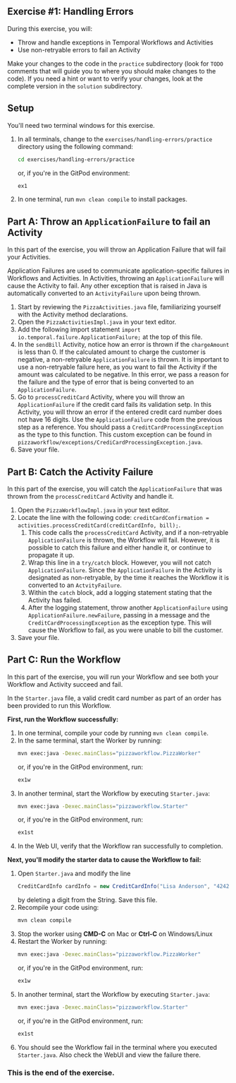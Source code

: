 ## Exercise #1: Handling Errors

During this exercise, you will:

- Throw and handle exceptions in Temporal Workflows and Activities
- Use non-retryable errors to fail an Activity

Make your changes to the code in the `practice` subdirectory (look for `TODO`
comments that will guide you to where you should make changes to the code). If
you need a hint or want to verify your changes, look at the complete version in
the `solution` subdirectory.

## Setup

You'll need two terminal windows for this exercise.

1. In all terminals, change to the `exercises/handling-errors/practice`
   directory using the following command:
   ```bash
   cd exercises/handling-errors/practice
   ```
   or, if you're in the GitPod environment:
   ```bash
   ex1
   ```
2. In one terminal, run `mvn clean compile` to install packages.

## Part A: Throw an `ApplicationFailure` to fail an Activity

In this part of the exercise, you will throw an Application Failure that will
fail your Activities.

Application Failures are used to communicate application-specific failures in
Workflows and Activities. In Activities, throwing an `ApplicationFailure` will
cause the Activity to fail. Any other exception that is raised in Java is automatically
converted to an `ActivityFailure` upon being thrown.

1. Start by reviewing the `PizzaActivities.java` file, familiarizing yourself with
   the Activity method declarations.
2. Open the `PizzaActivitiesImpl.java` in your text editor.
3. Add the following import statement `import io.temporal.failure.ApplicationFailure;`
   at the top of this file.
4. In the `sendBill` Activity, notice how an error is thrown if the `chargeAmount`
   is less than 0. If the calculated amount to charge the customer is negative,
   a non-retryable `ApplicationFailure` is thrown. It is important to use a
   non-retryable failure here, as you want to fail the Activity if the amount
   was calculated to be negative. In this error, we pass a reason for the failure
   and the type of error that is being converted to an `ApplicationFailure`.
5. Go to `processCreditCard` Activity, where you will throw an `ApplicationFailure`
   if the credit card fails its validation setp. In this Activity, you will throw
   an error if the entered credit card number does not have 16 digits. Use the
   `ApplicationFailure` code from the previous step as a reference. You should
   pass a `CreditCardProcessingException` as the type to this function. This
   custom exception can be found in `pizzaworkflow/exceptions/CrediCardProcessingException.java`.
6. Save your file.

## Part B: Catch the Activity Failure

In this part of the exercise, you will catch the `ApplicationFailure` that was
thrown from the `processCreditCard` Activity and handle it.

1. Open the `PizzaWorkflowImpl.java` in your text editor.
2. Locate the line with the following code: `creditCardConfirmation = activities.processCreditCard(creditCardInfo, bill);`.
   1. This code calls the `processCreditCard` Activity, and if a non-retryable
      `ApplicationFailure` is thrown, the Workflow will fail. However, it is possible
      to catch this failure and either handle it, or continue to propagate it up.
   2. Wrap this line in a `try/catch` block. However, you will not catch `ApplicationFailure`.
      Since the `ApplicationFailure` in the Activity is designated as non-retryable,
      by the time it reaches the Workflow it is converted to an `ActvityFailure`.
   3. Within the `catch` block, add a logging statement stating that the Activity
      has failed.
   4. After the logging statement, throw another `ApplicationFailure` using
      `ApplicationFailure.newFailure`, passing in a message and the
      `CreditCardProcessingException` as the exception type. This will cause the
      Workflow to fail, as you were unable to bill the customer.
3. Save your file.

## Part C: Run the Workflow

In this part of the exercise, you will run your Workflow and see both your
Workflow and Activity succeed and fail.

In the `Starter.java` file, a valid credit card number as part of an order has
been provided to run this Workflow.

**First, run the Workflow successfully:**

1. In one terminal, compile your code by running `mvn clean compile`.
2. In the same terminal, start the Worker by running:
   ```bash
   mvn exec:java -Dexec.mainClass="pizzaworkflow.PizzaWorker"
   ```
   or, if you're in the GitPod environment, run:
   ```bash
   ex1w
   ```
3. In another terminal, start the Workflow by executing `Starter.java`:
   ```bash
   mvn exec:java -Dexec.mainClass="pizzaworkflow.Starter"
   ```
   or, if you're in the GitPod environment, run:
   ```bash
   ex1st
   ```
4. In the Web UI, verify that the Workflow ran successfully to completion.

**Next, you'll modify the starter data to cause the Workflow to fail:**

1. Open `Starter.java` and modify the line
   ```java
   CreditCardInfo cardInfo = new CreditCardInfo("Lisa Anderson", "4242424242424242");
   ```
   by deleting a digit from the String. Save this file.
2. Recompile your code using:
   ```bash
   mvn clean compile
   ```
3. Stop the worker using **CMD-C** on Mac or **Ctrl-C** on Windows/Linux
4. Restart the Worker by running:
   ```bash
   mvn exec:java -Dexec.mainClass="pizzaworkflow.PizzaWorker"
   ```
   or, if you're in the GitPod environment, run:
   ```bash
   ex1w
   ```
5. In another terminal, start the Workflow by executing `Starter.java`:
   ```bash
   mvn exec:java -Dexec.mainClass="pizzaworkflow.Starter"
   ```
   or, if you're in the GitPod environment, run:
   ```bash
   ex1st
   ```
6. You should see the Workflow fail in the terminal where you executed `Starter.java`.
   Also check the WebUI and view the failure there.

### This is the end of the exercise.
